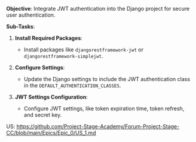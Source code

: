 **Objective**: Integrate JWT authentication into the Django project for secure user authentication.

**Sub-Tasks**:
1. **Install Required Packages**:
   - Install packages like `djangorestframework-jwt` or `djangorestframework-simplejwt`.

2. **Configure Settings**:
   - Update the Django settings to include the JWT authentication class in the `DEFAULT_AUTHENTICATION_CLASSES`.

3. **JWT Settings Configuration**:
   - Configure JWT settings, like token expiration time, token refresh, and secret key.


US: https://github.com/Project-Stage-Academy/Forum-Project-Stage-CC/blob/main/Epics/Epic_0/US_1.md
